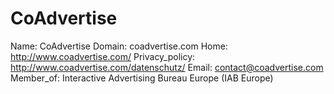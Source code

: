 
# CoAdvertise

Name: CoAdvertise
Domain: coadvertise.com
Home: http://www.coadvertise.com/
Privacy_policy: http://www.coadvertise.com/datenschutz/
Email: contact@coadvertise.com
Member_of: Interactive Advertising Bureau Europe (IAB Europe)
